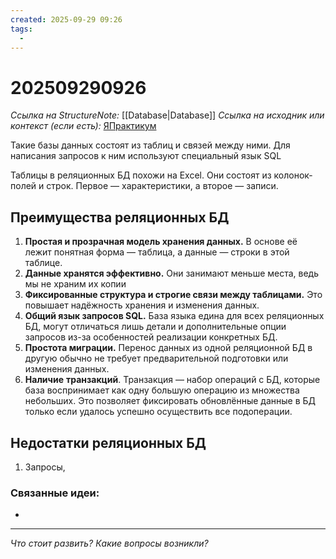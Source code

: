 ```yaml
---
created: 2025-09-29 09:26
tags:
  -
---
```

# 202509290926
*Ссылка на StructureNote:* [[Database|Database]]
*Ссылка на исходник или контекст (если есть):* [ЯПрактикум](https://practicum.yandex.ru/learn/backend-nodejs/courses/16b47298-e20d-4fde-9619-1ab305039a00/sprints/564238/topics/3850c616-bd4c-4c66-987e-9b4e0b0f135c/lessons/8861202f-4424-46b6-b24b-c45648345b05/)

Такие базы данных состоят из таблиц и связей между ними. Для написания запросов к ним используют специальный язык SQL

Таблицы в реляционных БД похожи на Excel. Они состоят из колонок-полей и строк. Первое — характеристики, а второе — записи.

## Преимущества реляционных БД
1) **Простая и прозрачная модель хранения данных.** В основе её лежит понятная форма — таблица, а данные — строки в этой таблице.
2) **Данные хранятся эффективно.** Они занимают меньше места, ведь мы не храним их копии
3) **Фиксированные структура и строгие связи между таблицами.** Это повышает надёжность хранения и изменения данных.
4) **Общий язык запросов SQL.** База языка едина для всех реляционных БД, могут отличаться лишь детали и дополнительные опции запросов из-за особенностей реализации конкретных БД.
5) **Простота миграции.** Перенос данных из одной реляционной БД в другую обычно не требует предварительной подготовки или изменения данных.
6) **Наличие** **транзакций**. Транзакция — набор операций с БД, которые база воспринимает как одну большую операцию из множества небольших. Это позволяет фиксировать обновлённые данные в БД только если удалось успешно осуществить все подоперации.
## Недостатки реляционных БД
1) Запросы, 
### Связанные идеи:
* 
---

*Что стоит развить? Какие вопросы возникли?*